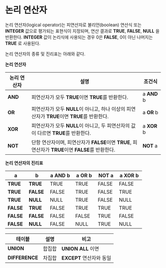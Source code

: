 논리 연산자
===========

논리 연산자(logical operator)는 피연산자로 불리언(boolean) 연산식 또는 **INTEGER** 값으로 평가되는 표현식이 지정되며, 연산 결과로 **TRUE**, **FALSE**, **NULL** 을 반환한다. **INTEGER** 값이 논리식에 사용되는 경우 0은 **FALSE**, 0이 아닌 나머지는 **TRUE** 로 사용된다.

논리 연산자의 종류 및 진리표는 아래와 같다.

**논리 연산자**

<table>
<colgroup>
<col width="15%" />
<col width="70%" />
<col width="13%" />
</colgroup>
<thead>
<tr class="header">
<th>논리 연산자</th>
<th>설명</th>
<th>조건식</th>
</tr>
</thead>
<tbody>
<tr>
<td><strong>AND</strong></td>
<td>피연산자가 모두 <strong>TRUE</strong>이면 <strong>TRUE</strong>를 반환한다.</td>
<td>a <strong>AND</strong> b</td>
</tr>
<tr>
<td><strong>OR</strong></td>
<td>피연산자가 모두 <strong>NULL</strong>이 아니고, 하나 이상의 피연산자가 <strong>TRUE</strong>이면 <strong>TRUE</strong>를 반환한다.</td>
<td>a <strong>OR</strong> b</td>
</tr>
<tr>
<td><strong>XOR</strong></td>
<td>피연산자가 모두 <strong>NULL</strong>이 아니고, 두 피연산자의 값이 다르면 <strong>TRUE</strong>를 반환한다.</td>
<td>a <strong>XOR</strong> b</td>
</tr>
<tr>
<td><strong>NOT</strong></td>
<td>단항 연산자이며, 피연산자가 <strong>FALSE</strong>이면 <strong>TRUE</strong>, 피연산자가 <strong>TRUE</strong>이면 <strong>FALSE</strong>를 반환한다.</td>
<td><strong>NOT</strong> a</td>
</tr>
</tbody>
</table>

**논리 연산자의 진리표**

<table>
<colgroup>
<col width="15%" />
<col width="15%" />
<col width="18%" />
<col width="16%" />
<col width="15%" />
<col width="18%" />
</colgroup>
<thead>
<tr class="header">
<th>a</th>
<th>b</th>
<th>a AND b</th>
<th>a OR b</th>
<th>NOT a</th>
<th>a XOR b</th>
</tr>
</thead>
<tbody>
<tr class="odd">
<td><strong>TRUE</strong></td>
<td><strong>TRUE</strong></td>
<td>TRUE</td>
<td>TRUE</td>
<td>FALSE</td>
<td>FALSE</td>
</tr>
<tr class="even">
<td><strong>TRUE</strong></td>
<td><strong>FALSE</strong></td>
<td>FALSE</td>
<td>TRUE</td>
<td>FALSE</td>
<td>TRUE</td>
</tr>
<tr class="odd">
<td><strong>TRUE</strong></td>
<td><strong>NULL</strong></td>
<td>NULL</td>
<td>TRUE</td>
<td>FALSE</td>
<td>NULL</td>
</tr>
<tr class="even">
<td><strong>FALSE</strong></td>
<td><strong>TRUE</strong></td>
<td>FALSE</td>
<td>TRUE</td>
<td>TRUE</td>
<td>TRUE</td>
</tr>
<tr class="odd">
<td><strong>FALSE</strong></td>
<td><strong>FALSE</strong></td>
<td>FALSE</td>
<td>FALSE</td>
<td>TRUE</td>
<td>FALSE</td>
</tr>
<tr class="even">
<td><strong>FALSE</strong></td>
<td><strong>NULL</strong></td>
<td>FALSE</td>
<td>NULL</td>
<td>TRUE</td>
<td>NULL</td>
</tr>
</tbody>
</table>


| 테이블 | 설명 | 비고 |
|--------|--------|--------|
| **UNION**   | 합집합  | **UNION ALL** 이면        |
| **DIFFERENCE**   | 차집합  | **EXCEPT** 연산자와 동일        |


